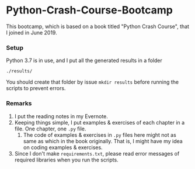 # Python-Crash-Course-Bootcamp

This bootcamp, which is based on a book titled "Python Crash Course", that I joined in June 2019.

### Setup

Python 3.7 is in use, and I put all the generated results in a folder

    ./results/

You should create that folder by issue `mkdir results` before running the scripts to prevent errors.

### Remarks

1. I put the reading notes in my Evernote.
2. Keeping things simple, I put examples & exercises of each chapter in a file. One chapter, one `.py` file.
   1. The code of examples & exercises in `.py` files here might not as same as which in the book originally. That is, I might have my idea on coding examples & exercises.
3. Since I don't make `requirements.txt`, please read error messages of required libraries when you run the scripts.